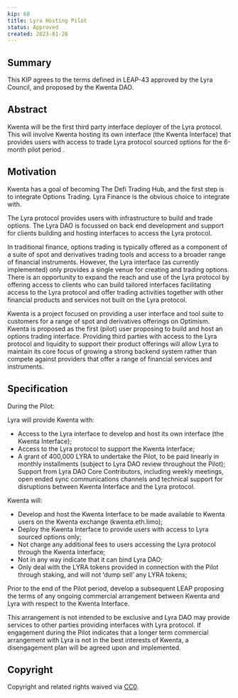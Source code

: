 ```yaml
---
kip: 60
title: Lyra Hosting Pilot
status: Approved
created: 2023-01-26
---
```


## Summary
This KIP agrees to the terms defined in LEAP-43 approved by the Lyra Council, and proposed by the Kwenta DAO. 

## Abstract
Kwenta will be the  first third party interface deployer of the Lyra protocol. This will involve Kwenta hosting its own interface (the Kwenta Interface) that provides users with access to trade Lyra protocol sourced options for the 6-month pilot period .

## Motivation
Kwenta has a goal of becoming The Defi Trading Hub, and the first step is to integrate Options Trading. Lyra Finance is the obvious choice to integrate with. 

The Lyra protocol provides users with infrastructure to build and trade options. The Lyra DAO is focussed on back end development and support for clients building and hosting interfaces to access the Lyra protocol.

In traditional finance, options trading is typically offered as a component of a suite of spot and derivatives trading tools and access to a broader range of financial instruments. However, the Lyra interface (as currently implemented) only provides a single venue for creating and trading options. There is an opportunity to expand the reach and use of the Lyra protocol by offering access to clients who can build tailored interfaces facilitating access to the Lyra protocol and offer trading activities together with other financial products and services not built on the Lyra protocol.

Kwenta is a project focused on providing a user interface and tool suite to customers for a range of spot and derivatives offerings on Optimism. Kwenta is proposed as the first (pilot) user proposing to build and host an options trading interface.
Providing third parties with access to the Lyra protocol and liquidity to support their product offerings will allow Lyra to maintain its core focus of growing a strong backend system rather than compete against providers that offer a range of financial services and instruments.

## Specification
During the Pilot:

Lyra will provide Kwenta with:
* Access to the Lyra interface to develop and host its own interface (the Kwenta Interface);
* Access to the Lyra protocol to support the Kwenta Interface;
* A grant of  400,000 LYRA to undertake the Pilot, to be paid linearly in monthly installments (subject to Lyra DAO review throughout the Pilot);
Support from Lyra DAO Core Contributors, including weekly meetings, open ended sync communications channels and technical support for disruptions between Kwenta Interface and the Lyra protocol.

Kwenta will:
* Develop and host the Kwenta Interface to be made available to Kwenta users on the Kwenta exchange (kwenta.eth.limo);
* Deploy the Kwenta Interface to provide users with access to Lyra sourced options only;
* Not charge any additional fees to users accessing the Lyra protocol through the Kwenta Interface;
* Not in any way indicate that it can bind Lyra DAO;
* Only deal with the LYRA tokens provided in connection with the Pilot through staking, and will not ‘dump sell’ any LYRA tokens;

Prior to the end of the Pilot period, develop a subsequent LEAP proposing the terms of any ongoing commercial arrangement between Kwenta and Lyra with respect to the Kwenta Interface.

This arrangement is not intended to be exclusive and Lyra DAO may provide services to other parties providing interfaces with Lyra protocol. If engagement during the Pilot indicates that a longer term commercial arrangement with Lyra is not in the best interests of Kwenta, a disengagement plan will be agreed upon and implemented.

## Copyright
Copyright and related rights waived via [CC0](https://creativecommons.org/publicdomain/zero/1.0/).